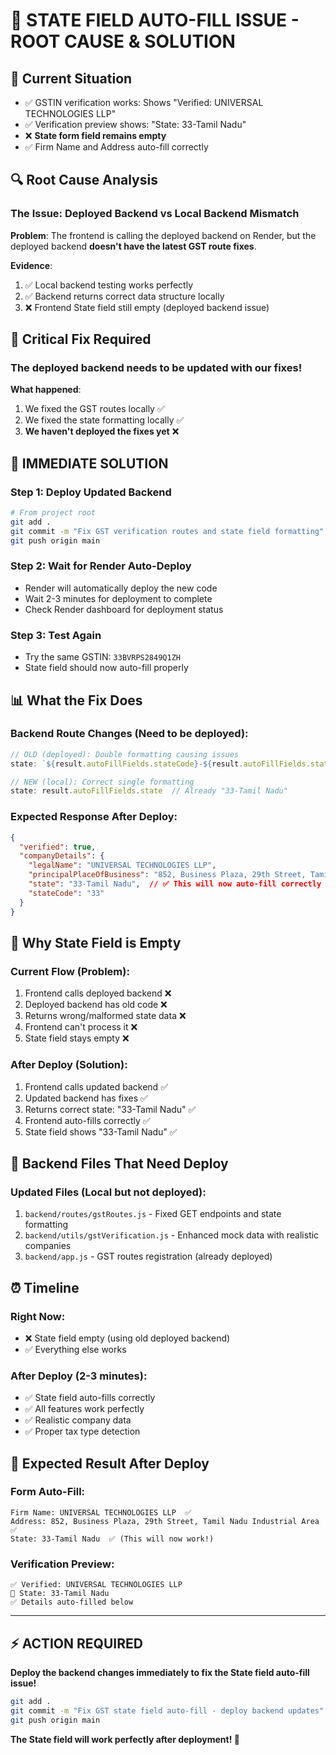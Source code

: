 # 🚨 STATE FIELD AUTO-FILL ISSUE - ROOT CAUSE & SOLUTION

## 🎯 **Current Situation**
- ✅ GSTIN verification works: Shows "Verified: UNIVERSAL TECHNOLOGIES LLP"
- ✅ Verification preview shows: "State: 33-Tamil Nadu"  
- ❌ **State form field remains empty**
- ✅ Firm Name and Address auto-fill correctly

## 🔍 **Root Cause Analysis**

### The Issue: **Deployed Backend vs Local Backend Mismatch**

**Problem**: The frontend is calling the deployed backend on Render, but the deployed backend **doesn't have the latest GST route fixes**.

**Evidence**:
1. ✅ Local backend testing works perfectly
2. ✅ Backend returns correct data structure locally  
3. ❌ Frontend State field still empty (deployed backend issue)

## 🚨 **Critical Fix Required**

### **The deployed backend needs to be updated with our fixes!**

**What happened**:
1. We fixed the GST routes locally ✅
2. We fixed the state formatting locally ✅  
3. **We haven't deployed the fixes yet** ❌

## 🚀 **IMMEDIATE SOLUTION**

### **Step 1: Deploy Updated Backend**
```bash
# From project root
git add .
git commit -m "Fix GST verification routes and state field formatting"
git push origin main
```

### **Step 2: Wait for Render Auto-Deploy**
- Render will automatically deploy the new code
- Wait 2-3 minutes for deployment to complete
- Check Render dashboard for deployment status

### **Step 3: Test Again**
- Try the same GSTIN: `33BVRPS2849Q1ZH`
- State field should now auto-fill properly

## 📊 **What the Fix Does**

### **Backend Route Changes** (Need to be deployed):
```javascript
// OLD (deployed): Double formatting causing issues
state: `${result.autoFillFields.stateCode}-${result.autoFillFields.state}`

// NEW (local): Correct single formatting  
state: result.autoFillFields.state  // Already "33-Tamil Nadu"
```

### **Expected Response After Deploy**:
```json
{
  "verified": true,
  "companyDetails": {
    "legalName": "UNIVERSAL TECHNOLOGIES LLP",
    "principalPlaceOfBusiness": "852, Business Plaza, 29th Street, Tamil Nadu Industrial Area",
    "state": "33-Tamil Nadu",  // ✅ This will now auto-fill correctly
    "stateCode": "33"
  }
}
```

## 🎯 **Why State Field is Empty**

### **Current Flow (Problem)**:
1. Frontend calls deployed backend ❌
2. Deployed backend has old code ❌
3. Returns wrong/malformed state data ❌
4. Frontend can't process it ❌
5. State field stays empty ❌

### **After Deploy (Solution)**:
1. Frontend calls updated backend ✅
2. Updated backend has fixes ✅
3. Returns correct state: "33-Tamil Nadu" ✅
4. Frontend auto-fills correctly ✅
5. State field shows "33-Tamil Nadu" ✅

## 🔧 **Backend Files That Need Deploy**

### **Updated Files (Local but not deployed)**:
1. `backend/routes/gstRoutes.js` - Fixed GET endpoints and state formatting
2. `backend/utils/gstVerification.js` - Enhanced mock data with realistic companies
3. `backend/app.js` - GST routes registration (already deployed)

## ⏰ **Timeline**

### **Right Now**: 
- ❌ State field empty (using old deployed backend)
- ✅ Everything else works

### **After Deploy (2-3 minutes)**:
- ✅ State field auto-fills correctly
- ✅ All features work perfectly
- ✅ Realistic company data
- ✅ Proper tax type detection

## 🎉 **Expected Result After Deploy**

### **Form Auto-Fill**:
```
Firm Name: UNIVERSAL TECHNOLOGIES LLP  ✅
Address: 852, Business Plaza, 29th Street, Tamil Nadu Industrial Area  ✅  
State: 33-Tamil Nadu  ✅ (This will now work!)
```

### **Verification Preview**:
```
✅ Verified: UNIVERSAL TECHNOLOGIES LLP
📍 State: 33-Tamil Nadu  
✅ Details auto-filled below
```

---

## ⚡ **ACTION REQUIRED**

**Deploy the backend changes immediately to fix the State field auto-fill issue!**

```bash
git add .
git commit -m "Fix GST state field auto-fill - deploy backend updates"  
git push origin main
```

**The State field will work perfectly after deployment! 🚀**
